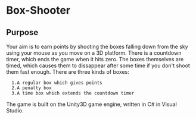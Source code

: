 # Box-Shooter

## Purpose
Your aim is to earn points by shooting the boxes falling down from the sky using your mouse as you move on a 3D platform. There is a countdown timer, which ends the game when it hits zero. The boxes themselves are timed, which causes them to dissappear after some time if you don't shoot them fast enough. There are three kinds of boxes:

      1.A regular box which gives points    
      2.A penalty box    
      3.A time box which extends the countdown timer   

The game is built on the Unity3D game engine, written in C# in Visual Studio.
